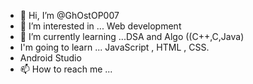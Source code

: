 - 👋 Hi, I’m @GhOstOP007
- 👀 I’m interested in ... Web development
- 🌱 I’m currently learning ...DSA and Algo ((C++,C,Java)
- I'm going to learn ... JavaScript , HTML , CSS.
- Android Studio
- 📫 How to reach me ...
